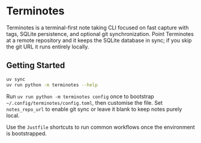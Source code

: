 # Terminotes

Terminotes is a terminal-first note taking CLI focused on fast capture with tags, SQLite persistence, and optional git synchronization. Point Terminotes at a remote repository and it keeps the SQLite database in sync; if you skip the git URL it runs entirely locally.

## Getting Started

```bash
uv sync
uv run python -m terminotes --help
```

Run `uv run python -m terminotes config` once to bootstrap `~/.config/terminotes/config.toml`, then customise the file. Set `notes_repo_url` to enable git sync or leave it blank to keep notes purely local.

Use the `Justfile` shortcuts to run common workflows once the environment is bootstrapped.
